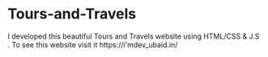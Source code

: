 # Tours-and-Travels
I developed this beautiful Tours and Travels website using HTML/CSS &amp; J.S . To see this website visit it https://i'mdev_ubaid.in/
